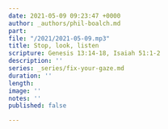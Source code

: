 ```yaml
---
date: 2021-05-09 09:23:47 +0000
author: _authors/phil-boalch.md
part: 
file: "/2021/2021-05-09.mp3"
title: Stop, look, listen
scripture: Genesis 13:14-18, Isaiah 51:1-2
description: ''
series: _series/fix-your-gaze.md
duration: ''
length: 
image: ''
notes: ''
published: false

---
```

